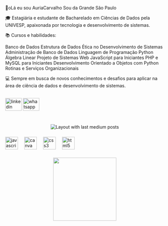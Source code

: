 👋oLá eu sou AuriaCarvalho Sou da Grande São Paulo

🎓 Estagiária e estudante de Bacharelado em Ciências de Dados pela UNIVESP, apaixonada por tecnologia e desenvolvimento de sistemas.

📚 Cursos e habilidades:


Banco de Dados
Estrutura de Dados
Ética no Desenvolvimento de Sistemas
Administração de Banco de Dados
Linguagem de Programação Python
Álgebra Linear
Projeto de Sistemas Web
JavaScript para Iniciantes
PHP e MySQL para Iniciantes
Desenvolvimento Orientado a Objetos com Python
Rotinas e Serviços Organizacionais


💻 Sempre em busca de novos conhecimentos e desafios para aplicar na área de ciência de dados e desenvolvimento de sistemas.


<br clear="both">

<div align="left">
  <img src="https://raw.githubusercontent.com/maurodesouza/profile-readme-generator/master/src/assets/icons/social/linkedin/default.svg" width="52" height="40" alt="linkedin logo"  />
  <img src="https://raw.githubusercontent.com/maurodesouza/profile-readme-generator/master/src/assets/icons/social/whatsapp/default.svg" width="52" height="40" alt="whatsapp logo"  />
</div>

###

<br clear="both">

<div align="center">
  <img src="https://github-read-medium-git-main.pahlevikun.vercel.app/latest?username=AuriaCarvalho&theme=dracula" alt="Layout with last medium posts"  />
</div>

###

<div align="left">
  <img src="https://cdn.jsdelivr.net/gh/devicons/devicon/icons/javascript/javascript-original.svg" height="40" alt="javascript logo"  />
  <img width="12" />
  <img src="https://cdn.jsdelivr.net/gh/devicons/devicon/icons/canva/canva-original.svg" height="40" alt="canva logo"  />
  <img width="12" />
  <img src="https://cdn.jsdelivr.net/gh/devicons/devicon/icons/css3/css3-original.svg" height="40" alt="css3 logo"  />
  <img width="12" />
  <img src="https://cdn.jsdelivr.net/gh/devicons/devicon/icons/html5/html5-original.svg" height="40" alt="html5 logo"  />
</div>

###

<div align="center">
  <img height="200" src="https://i.imgflip.com/65efzo.gif"  />
</div>

###

